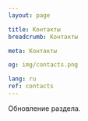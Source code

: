 ```yaml
---
layout: page

title: Контакты
breadcrumb: Контакты

meta: Контакты

og: img/contacts.png

lang: ru
ref: contacts
---
```


Обновление раздела.
